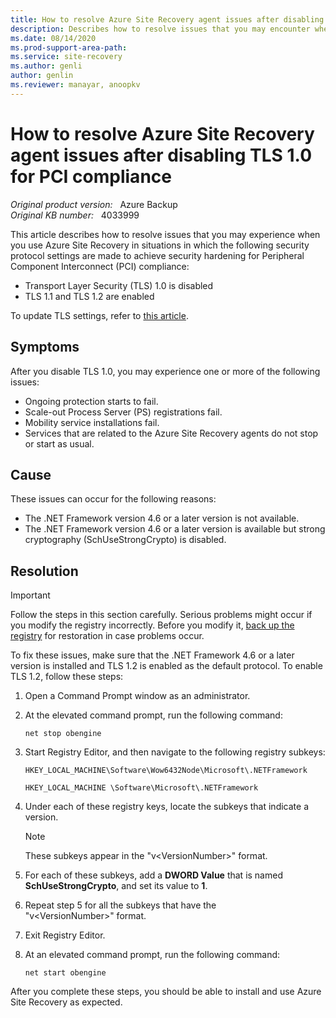```yaml
---
title: How to resolve Azure Site Recovery agent issues after disabling TLS 1.0 for PCI compliance
description: Describes how to resolve issues that you may encounter when you use Azure Site Recovery if the TLS 1.0 security protocol is disabled and only TLS 1.1 and TLS 1.2 are enabled to achieve security hardening for PCI compliance.
ms.date: 08/14/2020
ms.prod-support-area-path: 
ms.service: site-recovery 
ms.author: genli
author: genlin
ms.reviewer: manayar, anoopkv
---
```

# How to resolve Azure Site Recovery agent issues after disabling TLS 1.0 for PCI compliance

_Original product version:_ &nbsp; Azure Backup  
_Original KB number:_ &nbsp; 4033999

This article describes how to resolve issues that you may experience when you use Azure Site Recovery in situations in which the following security protocol settings are made to achieve security hardening for Peripheral Component Interconnect (PCI) compliance:

- Transport Layer Security (TLS) 1.0 is disabled
- TLS 1.1 and TLS 1.2 are enabled

To update TLS settings, refer to [this article](/previous-versions/windows/it-pro/windows-server-2012-R2-and-2012/dn786418(v=ws.11)?redirectedfrom=MSDN).  

## Symptoms

After you disable TLS 1.0, you may experience one or more of the following issues:

- Ongoing protection starts to fail.
- Scale-out Process Server (PS) registrations fail.
- Mobility service installations fail.
- Services that are related to the Azure Site Recovery agents do not stop or start as usual.

## Cause

These issues can occur for the following reasons:

- The .NET Framework version 4.6 or a later version is not available.
- The .NET Framework version 4.6 or a later version is available but strong cryptography (SchUseStrongCrypto) is disabled.

## Resolution

> [!IMPORTANT]
> Follow the steps in this section carefully. Serious problems might occur if you modify the registry incorrectly. Before you modify it, [back up the registry](https://support.microsoft.com/kb/322756) for restoration in case problems occur.

To fix these issues, make sure that the .NET Framework 4.6 or a later version is installed and TLS 1.2 is enabled as the default protocol. To enable TLS 1.2, follow these steps:

1. Open a Command Prompt window as an administrator. 
2. At the elevated command prompt, run the following command: 

    ```console
    net stop obengine
    ```

3. Start Registry Editor, and then navigate to the following registry subkeys:

    `HKEY_LOCAL_MACHINE\Software\Wow6432Node\Microsoft\.NETFramework`

    `HKEY_LOCAL_MACHINE \Software\Microsoft\.NETFramework`

4. Under each of these registry keys, locate the subkeys that indicate a version.

    > [!NOTE]
    > These subkeys appear in the "v\<VersionNumber>" format.

5. For each of these subkeys, add a **DWORD Value** that is named **SchUseStrongCrypto**, and set its value to **1**.

6. Repeat step 5 for all the subkeys that have the "v\<VersionNumber>" format.
7. Exit Registry Editor.
8. At an elevated command prompt, run the following command:

    ```console
    net start obengine
    ```

After you complete these steps, you should be able to install and use Azure Site Recovery as expected.

